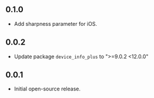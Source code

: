 ## 0.1.0

- Add sharpness parameter for iOS.

## 0.0.2

- Update package `device_info_plus` to ">=9.0.2 <12.0.0"

## 0.0.1

- Initial open-source release.
